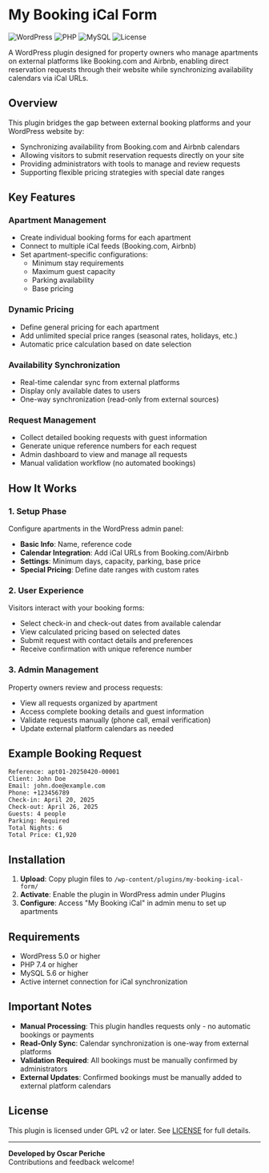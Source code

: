 # My Booking iCal Form

![WordPress](https://img.shields.io/badge/WordPress-5.0%2B-blue.svg) ![PHP](https://img.shields.io/badge/PHP-7.4%2B-purple.svg) ![MySQL](https://img.shields.io/badge/MySQL-5.6%2B-orange.svg) ![License](https://img.shields.io/badge/License-GPL%20v2-green.svg)

A WordPress plugin designed for property owners who manage apartments on external platforms like Booking.com and Airbnb, enabling direct reservation requests through their website while synchronizing availability calendars via iCal URLs.

## Overview

This plugin bridges the gap between external booking platforms and your WordPress website by:
- Synchronizing availability from Booking.com and Airbnb calendars
- Allowing visitors to submit reservation requests directly on your site
- Providing administrators with tools to manage and review requests
- Supporting flexible pricing strategies with special date ranges

## Key Features

### Apartment Management
- Create individual booking forms for each apartment
- Connect to multiple iCal feeds (Booking.com, Airbnb)
- Set apartment-specific configurations:
  - Minimum stay requirements
  - Maximum guest capacity
  - Parking availability
  - Base pricing

### Dynamic Pricing
- Define general pricing for each apartment
- Add unlimited special price ranges (seasonal rates, holidays, etc.)
- Automatic price calculation based on date selection

### Availability Synchronization
- Real-time calendar sync from external platforms
- Display only available dates to users
- One-way synchronization (read-only from external sources)

### Request Management
- Collect detailed booking requests with guest information
- Generate unique reference numbers for each request
- Admin dashboard to view and manage all requests
- Manual validation workflow (no automated bookings)

## How It Works

### 1. Setup Phase
Configure apartments in the WordPress admin panel:
- **Basic Info**: Name, reference code
- **Calendar Integration**: Add iCal URLs from Booking.com/Airbnb
- **Settings**: Minimum days, capacity, parking, base price
- **Special Pricing**: Define date ranges with custom rates

### 2. User Experience
Visitors interact with your booking forms:
- Select check-in and check-out dates from available calendar
- View calculated pricing based on selected dates
- Submit request with contact details and preferences
- Receive confirmation with unique reference number

### 3. Admin Management
Property owners review and process requests:
- View all requests organized by apartment
- Access complete booking details and guest information
- Validate requests manually (phone call, email verification)
- Update external platform calendars as needed

## Example Booking Request

```
Reference: apt01-20250420-00001
Client: John Doe
Email: john.doe@example.com
Phone: +123456789
Check-in: April 20, 2025
Check-out: April 26, 2025
Guests: 4 people
Parking: Required
Total Nights: 6
Total Price: €1,920
```

## Installation

1. **Upload**: Copy plugin files to `/wp-content/plugins/my-booking-ical-form/`
2. **Activate**: Enable the plugin in WordPress admin under Plugins
3. **Configure**: Access "My Booking iCal" in admin menu to set up apartments

## Requirements

- WordPress 5.0 or higher
- PHP 7.4 or higher
- MySQL 5.6 or higher
- Active internet connection for iCal synchronization

## Important Notes

- **Manual Processing**: This plugin handles requests only - no automatic bookings or payments
- **Read-Only Sync**: Calendar synchronization is one-way from external platforms
- **Validation Required**: All bookings must be manually confirmed by administrators
- **External Updates**: Confirmed bookings must be manually added to external platform calendars

## License

This plugin is licensed under GPL v2 or later. See [LICENSE](LICENSE) for full details.

---

**Developed by Oscar Periche**  
Contributions and feedback welcome!